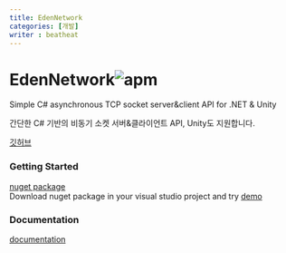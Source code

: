 ```yaml
---
title: EdenNetwork
categories: [개발]
writer : beatheat
---
```



# EdenNetwork![apm](https://img.shields.io/apm/l/vim-mode.svg)
Simple C# asynchronous TCP socket server&amp;client API for .NET &amp; Unity

간단한 C# 기반의 비동기 소켓 서버&클라이언트 API, Unity도 지원합니다.

[깃허브](!https://github.com/beatheat/EdenNetwork)

### Getting Started

[nuget package](https://www.nuget.org/packages/EdenNetwork)   
Download nuget package in your visual studio project and try [demo](https://github.com/beatheat/EdenNetwork/tree/main/Demo)

### Documentation
[documentation](https://github.com/beatheat/EdenNetwork/blob/main/Docs/document.md)




